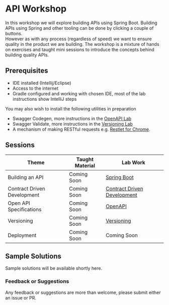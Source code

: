 # API Workshop

In this workshop we will explore building APIs using Spring Boot.
Building APIs using Spring and other tooling can be done by clicking a couple of buttons.  
However as with any process (regardless of speed) we want to ensure quality in the product we are building.
The workshop is a mixture of hands on exercises and taught mini sessions to introduce the concepts behind building quality APIs.

## Prerequisites 

* IDE installed (Intellij/Eclipse) 
* Access to the internet 
* Gradle configured and working with chosen IDE, most of the lab instructions show IntelliJ steps

You may also wish to install the following utilities in preparation

* Swagger Codegen, more instructions in the [OpenAPI Lab](/03-open-api) 
* Swagger Validate, more instructions in the [Versioning Lab](/04-versioning)
* A mechanism of making RESTful requests e.g. [Restlet for Chrome](https://chrome.google.com/webstore/detail/restlet-client-rest-api-t/aejoelaoggembcahagimdiliamlcdmfm?hl=en).

## Sessions

| Theme                         | Taught Material |  Lab Work                                    |
|-------------------------------|-----------------|--------------------------------------------- |
| Building an API               | Coming Soon     | [Spring Boot](/01-spring-boot/README.md)     |
| Contract Driven Development   | Coming Soon     | [Contract Driven Development](/02-contracts) |
| Open API Specifications       | Coming Soon     | [OpenAPI](/03-open-api)                      | 
| Versioning                    | Coming Soon     | [Versioning](/04-versioning)                 | 
| Deployment                    | Coming Soon     | Coming Soon                                  |

## Sample Solutions

Sample solutions will be available shortly here. 

### Feedback or Suggestions

Any feedback or suggestions are more than welcome, please submit either an issue or PR. 
